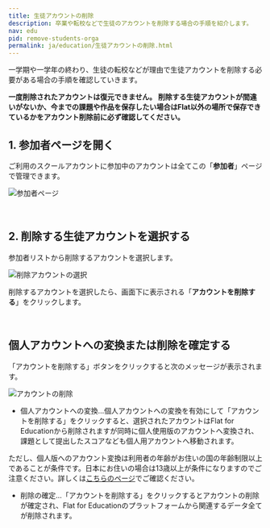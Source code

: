 ```yaml
---
title: 生徒アカウントの削除
description: 卒業や転校などで生徒のアカウントを削除する場合の手順を紹介します。
nav: edu
pid: remove-students-orga
permalink: ja/education/生徒アカウントの削除.html
---
```


一学期や一学年の終わり、生徒の転校などが理由で生徒アカウントを削除する必要がある場合の手順を確認していきます。

**一度削除されたアカウントは復元できません。
削除する生徒アカウントが間違いがないか、今までの課題や作品を保存したい場合はFlat以外の場所で保存できているかをアカウント削除前に必ず確認してください。**
<br>

## 1. 参加者ページを開く

ご利用のスクールアカウントに参加中のアカウントは全てこの「**参加者**」ページで管理できます。

![参加者ページ](/help/assets/img/edu-ja/people-tab.png)

<br>


## 2. 削除する生徒アカウントを選択する

参加者リストから削除するアカウントを選択します。

![削除アカウントの選択](/help/assets/img/edu-ja/people-select-bulk.png)

削除するアカウントを選択したら、画面下に表示される「**アカウントを削除する**」をクリックします。

<br>


## 個人アカウントへの変換または削除を確定する

「アカウントを削除する」ボタンをクリックすると次のメッセージが表示されます。

![アカウントの削除](/help/assets/img/edu-ja/people-delete-bulk-dialog.png)

* 個人アカウントへの変換…個人アカウントへの変換を有効にして「アカウントを削除する」をクリックすると、選択されたアカウントはFlat for Educationから削除されますが同時に個人使用版のアカウントへ変換され、課題として提出したスコアなども個人用アカウントへ移動されます。

ただし、個人版へのアカウント変換は利用者の年齢がお住いの国の年齢制限以上であることが条件です。日本にお住いの場合は13歳以上が条件になりますのでご注意ください。詳しくは[こちらのページ](/help/en/policies/required-age.html)でご確認ください。

* 削除の確定…「アカウントを削除する」をクリックするとアカウントの削除が確定され、Flat for Educationのプラットフォームから関連するデータ全てが削除されます。
